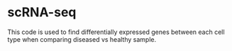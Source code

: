 # scRNA-seq
This code is used to find differentially expressed genes between each cell type when comparing diseased vs healthy sample.
